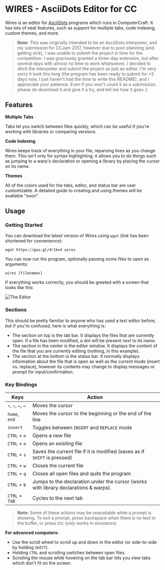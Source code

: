 # WIRES - AsciiDots Editor for CC

Wires is an editor for [AsciiDots](https://github.com/aaronduino/asciidots) programs which runs in ComputerCraft. It has lots of neat features, such as support for multiple tabs, code indexing, custom themes, and more.

> **Note:** This was originally intended to be an AsciiDots interpreter, and my submission for CCJam 2017, however due to poor planning (and getting sick), I was unable to submit the project in time for the competition. I was graciously granted a three-day extension, but after several days with almost no time to work whatsoever, I decided to ditch the interpreter and submit the project as just an editor. I'm very sorry it took this long (the program has been ready to submit for >5 days now, I just haven't had the time to write this README), and I appreciate your patience. Even if you won't count it as a submission, please do download it and give it a try, and tell me how it goes :)

## Features

**Multiple Tabs**

Tabs let you switch between files quickly, which can be useful if you're working with libraries or comparing versions.

**Code Indexing**

Wires keeps track of everything in your file, reparsing lines as you change them. This isn't only for syntax highlighting; it allows you to do things such as jumping to a warp's declaration or opening a library by placing the cursor on its name.

**Themes**

All of the colors used for the tabs, editor, and status bar are user customizable. A detailed guide to creating and using themes will be available "soon".


## Usage


### Getting Started

You can download the latest version of Wires using `wget` (link has been shortened for convenience):

`wget https://goo.gl/4r1kv4 wires`

You can now run the program, optionally passing some files to open as arguments:

`wires [filenames]`

If everything works correctly, you should be greeted with a screen that looks like this:

![The Editor](https://i.imgur.com/uEaNQzd.png)

### Sections

This should be pretty familiar to anyone who has used a text editor before, but if you're confused, here is what everything is:

- The section on top is the tab bar. It displays the files that are currently open. If a file has been modified, a dot will be present next to its name.
- The section in the center is the editor window. It displays the content of the file that you are currently editing (nothing, in this example).
- The section at the bottom is the status bar. It normally displays information about the file that is open as well as the current mode (insert vs. replace), however its contents may change to display messages or prompt for input/confirmation.

### Key Bindings

| Keys               | Action                                   |
| ------------------ | ---------------------------------------- |
| `↑`, `↓`, `←`, `→` | Moves the cursor                         |
| `home`, `end`      | Moves the cursor to the beginning or the end of the line |
| `insert`           | Toggles between `INSERT` and `REPLACE` mode |
| `CTRL` + `n`       | Opens a new file                         |
| `CTRL` + `o`       | Opens an existing file                   |
| `CTRL` + `s`       | Saves the current file if it is modified (saves as if `SHIFT` is pressed) |
| `CTRL` + `w`       | Closes the current file                  |
| `CTRL` + `q`       | Closes all open files and quits the program |
| `CTRL` + `b`       | Jumps to the declaration under the cursor (works with library declarations & warps). |
| `CTRL` + `TAB`     | Cycles to the next tab                   |

> **Note:** Some of these actions may be unavailable while a prompt is showing. To exit a prompt, press backspace when there is no text in the buffer, or press `ESC` (only works in emulators).

**For advanced computers:**

- Use the scroll wheel to scroll up and down in the editor (or side-to-side by holding `SHIFT`).
- Holding `CTRL` and scrolling switches between open files.
- Scrolling the mouse while hovering on the tab bar lets you view tabs which don't fit on the screen.